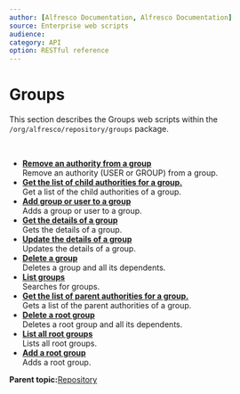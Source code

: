 ```yaml
---
author: [Alfresco Documentation, Alfresco Documentation]
source: Enterprise web scripts
audience: 
category: API
option: RESTful reference
---
```


# Groups

This section describes the Groups web scripts within the `/org/alfresco/repository/groups` package.

 

-   **[Remove an authority from a group](../references/RESTful-GroupsChildrenDelete.md)**  
 Remove an authority \(USER or GROUP\) from a group.
-   **[Get the list of child authorities for a group.](../references/RESTful-GroupsChildrenGet.md)**  
 Get a list of the child authorities of a group.
-   **[Add group or user to a group](../references/RESTful-GroupsChildrenPost.md)**  
 Adds a group or user to a group.
-   **[Get the details of a group](../references/RESTful-GroupsGroupGet.md)**  
 Gets the details of a group.
-   **[Update the details of a group](../references/RESTful-GroupsGroupPut.md)**  
 Updates the details of a group.
-   **[Delete a group](../references/RESTful-GroupsGroupsDelete.md)**  
 Deletes a group and all its dependents.
-   **[List groups](../references/RESTful-GroupsGroupsGet.md)**  
 Searches for groups.
-   **[Get the list of parent authorities for a group.](../references/RESTful-GroupsParentGet.md)**  
 Gets a list of the parent authorities of a group.
-   **[Delete a root group](../references/RESTful-GroupsRootgroupsDelete.md)**  
 Deletes a root group and all its dependents.
-   **[List all root groups](../references/RESTful-GroupsRootgroupsGet.md)**  
 Lists all root groups.
-   **[Add a root group](../references/RESTful-GroupsRootgroupsPost.md)**  
 Adds a root group.

**Parent topic:**[Repository](../references/RESTful-Repository.md)

